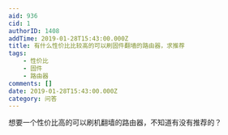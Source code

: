 ```yaml
---
aid: 936
cid: 1
authorID: 1408
addTime: 2019-01-28T15:43:00.000Z
title: 有什么性价比比较高的可以刷固件翻墙的路由器，求推荐
tags:
    - 性价比
    - 固件
    - 路由器
comments: []
date: 2019-01-28T15:43:00.000Z
category: 问答
---
```


想要一个性价比高的可以刷机翻墙的路由器，不知道有没有推荐的？
